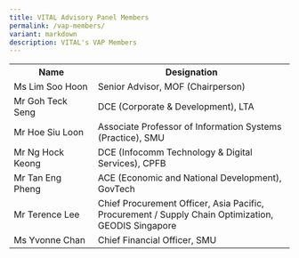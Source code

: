 ```yaml
---
title: VITAL Advisory Panel Members
permalink: /vap-members/
variant: markdown
description: VITAL's VAP Members
---
```

<table class="vital-table-1">
   <tbody>
      <tr>
         <th style="width: 30%;">
            Name
         </th>
         <th>
            Designation
         </th>
      </tr>
      <tr>
         <td>
            Ms Lim Soo Hoon
         </td>
         <td>
            Senior Advisor, MOF (Chairperson)
         </td>
      </tr>
      <tr>
         <td>Mr Goh Teck Seng</td>
         <td>
            DCE (Corporate &amp; Development), LTA
         </td>
      </tr>
      <tr>
         <td>
            Mr Hoe Siu Loon
         </td>
         <td>
            Associate Professor of Information Systems (Practice), SMU
         </td>
      </tr>
      <tr>
         <td>Mr Ng Hock Keong</td>
         <td>DCE (Infocomm Technology &amp; Digital Services), CPFB   
         </td>
      </tr>
      <tr>
         <td>
            Mr Tan Eng Pheng
         </td>
         <td>
            ACE (Economic and National Development), GovTech
         </td>
      </tr>
      <tr>
         <td>
             Mr Terence Lee     
         </td>
         <td>
            Chief Procurement Officer, Asia Pacific, Procurement / Supply Chain Optimization, GEODIS Singapore
         </td>
      </tr>
      <tr>
         <td>
             Ms Yvonne Chan       
         </td>
         <td>
            Chief Financial Officer, SMU
         </td>
		 </tr>
   </tbody>
</table>